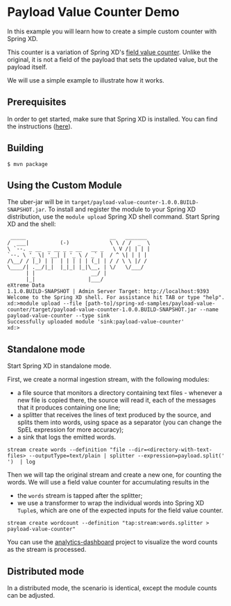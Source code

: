 Payload Value Counter Demo
==========================

In this example you will learn how to create a simple custom counter with Spring XD.

This counter is a variation of Spring XD's [field value counter](https://github.com/spring-projects/spring-xd/wiki/Analytics#field-value-counter). Unlike the original, it is not a field of the payload that sets the updated value, but the payload itself.

We will use a simple example to illustrate how it works.

Prerequisites
-------------

In order to get started, make sure that Spring XD is installed. You can find the instructions
([here](https://github.com/spring-projects/spring-xd/wiki/Getting-Started)).

## Building

	$ mvn package

## Using the Custom Module

The uber-jar will be in `target/payload-value-counter-1.0.0.BUILD-SNAPSHOT.jar`. To install and register the module to your Spring XD distribution, use the `module upload` Spring XD shell command. Start Spring XD and the shell:

```
 _____                           __   _______
/  ___|          (-)             \ \ / /  _  \
\ `--. _ __  _ __ _ _ __   __ _   \ V /| | | |
`--. \ '_ \| '__| | '_ \ / _` |  / ^ \| | | |
/\__/ / |_) | |  | | | | | (_| | / / \ \ |/ /
\____/| .__/|_|  |_|_| |_|\__, | \/   \/___/
      | |                  __/ |
      |_|                 |___/
eXtreme Data
1.1.0.BUILD-SNAPSHOT | Admin Server Target: http://localhost:9393
Welcome to the Spring XD shell. For assistance hit TAB or type "help".
xd:>module upload --file [path-to]/spring-xd-samples/payload-value-counter/target/payload-value-counter-1.0.0.BUILD-SNAPSHOT.jar --name payload-value-counter --type sink
Successfully uploaded module 'sink:payload-value-counter'
xd:>
```

Standalone mode
---------------

Start Spring XD in standalone mode.

First, we create a normal ingestion stream, with the following modules:

* a file source that monitors a directory containing text files - whenever a new file is copied there,
the source will read it, each of the messages that it produces containing one line;
* a splitter that receives the lines of text produced by the source, and splits them into words, using
space as a separator (you can change the SpEL expression for more accuracy);
* a sink that logs the emitted words.

```
stream create words --definition "file --dir=<directory-with-text-files> --outputType=text/plain | splitter --expression=payload.split(' ')  | log
```

Then we will tap the original stream and create a new one, for counting the words. We will use a field value counter for accumulating results in the
* the `words` stream is tapped after the splitter;
* we use a transformer to wrap the individual words into Spring XD `Tuple`s, which are one of the expected inputs for the field value counter.


```
stream create wordcount --definition "tap:stream:words.splitter > payload-value-counter"
```

You can use the [analytics-dashboard](../analytics-dashboard) project to visualize the word counts as the stream is processed.

Distributed mode
----------------

In a distributed mode, the scenario is identical, except the module counts can be adjusted.

